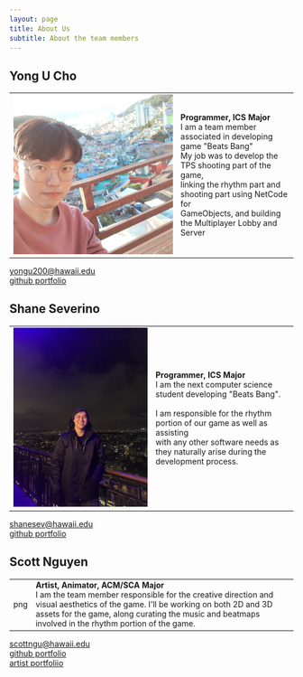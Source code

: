 ```yaml
---
layout: page
title: About Us
subtitle: About the team members
---
```


## Yong U Cho

|  |  |
|:--|:--|
|![Yong U Cho](./assets/img/yongu/profileYongU.jpg)|**Programmer, ICS Major** <br/>I am a team member associated in developing game "Beats Bang" <br/> My job was to develop the TPS shooting part of the game,<br/> linking the rhythm part and shooting part using NetCode for<br/> GameObjects, and building the Multiplayer Lobby and Server|

<i class="fa-solid fa-envelope"></i> <a href="mailto:yongu200@hawaii.edu">yongu200@hawaii.edu</a> <br/>
<i class="fa-solid fa-file"></i> [github portfolio](https://yongu2000.github.io)


## Shane Severino

|  |  |
|:--|:--|
|![Shane Severino](./assets/img/shane/shanesev_profile.jpg)|**Programmer, ICS Major** <br/>I am the next computer science student developing "Beats Bang".<br/><br/> I am responsible for the rhythm portion of our game as well as assisting <br/> with any other software needs as they naturally arise during the development process.<br/>|

<i class="fa-solid fa-envelope"></i> <a href="mailto:shanesev@hawaii.edu">shanesev@hawaii.edu</a> <br/>
<i class="fa-solid fa-file"></i> [github portfolio](https://shane-sev.github.io)

## Scott Nguyen

|  |  |
|:--|:--|
|png|**Artist, Animator, ACM/SCA Major** <br/>I am the team member responsible for the creative direction and visual aesthetics of the game. I'll be working on both 2D and 3D assets for the game, along curating the music and beatmaps involved in the rhythm portion of the game.

<i class="fa-solid fa-envelope"></i> <a href="mailto:scottngu@hawaii.edu">scottngu@hawaii.edu</a> <br/>
<i class="fa-solid fa-file"></i> [github portfolio](https://scottnscoff.github.io)<br/>
<i class="fa-solid fa-file"></i> [artist portfoliio](https://scottnscoff.wixsite.com/portfolio)
